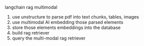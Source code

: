 langchain rag multimodal

1. use unstructure to parse pdf into text chunks, tables, images
2. use multimodal AI embedding those parsed elements 
3. store those elements embeddings into the database
4. build rag retriever
5. query the multi-modal rag retriever